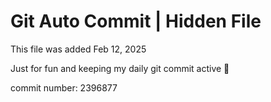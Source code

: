 # Git Auto Commit | Hidden File

This file was added Feb 12, 2025

Just for fun and keeping my daily git commit active 🤪

commit number: 2396877
